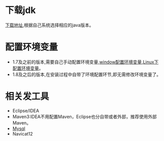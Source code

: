 # 下载jdk
[下载地址](https://www.oracle.com/technetwork/java/javase/downloads/index.html),根据自己系统选择相应的java版本。

# 配置环境变量
* 1.7及之前的版本,需要自己手动配置环境变量,[window配置环境变量](https://jingyan.baidu.com/article/6dad5075d1dc40a123e36ea3.html),[Linux下配置环境变量](https://www.cnblogs.com/mao2080/p/8142693.html)。
* 1.8及之后的版本,在安装过程中自带了环境配置环节,即无需修改环境变量了。

# 相关发工具
* Eclipse/IDEA
* Maven3:IDEA不用配置Maven，Eclipse也分自带或者外部，推荐使用外部Maven。
* [Mysql](https://www.mysql.com/)
* Navicat12
